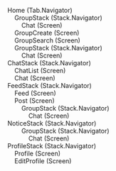 Home (Tab.Navigator) <br />
&nbsp; &nbsp; GroupStack (Stack.Navigator) <br />
&nbsp; &nbsp; &nbsp; &nbsp; Chat (Screen) <br />
&nbsp; &nbsp; GroupCreate (Screen) <br />
&nbsp; &nbsp; GroupSearch (Screen) <br />
&nbsp; &nbsp; GroupStack (Stack.Navigator) <br />
&nbsp; &nbsp; &nbsp; &nbsp; Chat (Screen) <br />
ChatStack (Stack.Navigator) <br />
&nbsp; &nbsp; ChatList (Screen) <br />
&nbsp; &nbsp; Chat (Screen) <br />
FeedStack (Stack.Navigator) <br />
&nbsp; &nbsp; Feed (Screen) <br />
&nbsp; &nbsp; Post (Screen) <br />
&nbsp; &nbsp; &nbsp; &nbsp; GroupStack (Stack.Navigator) <br />
&nbsp; &nbsp; &nbsp; &nbsp; &nbsp; &nbsp; Chat (Screen) <br />
NoticeStack (Stack.Navigator) <br />
&nbsp; &nbsp; &nbsp; &nbsp; GroupStack (Stack.Navigator) <br />
&nbsp; &nbsp; &nbsp; &nbsp; &nbsp; &nbsp; Chat (Screen) <br />
ProfileStack (Stack.Navigator) <br />
&nbsp; &nbsp; Profile (Screen) <br />
&nbsp; &nbsp; EditProfile (Screen) <br />
